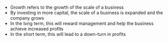 
- Growth refers to the growth of the scale of a business
- By investing in more capital, the scale of a business is expanded and the company grows
- In the long term, this will reward management and help the business achieve increased profits
- In the short term, this will lead to a down-turn in profits


